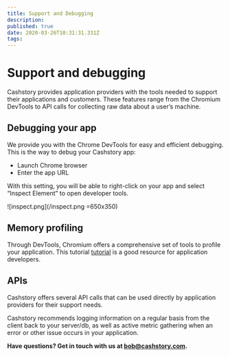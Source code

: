 ```yaml
---
title: Support and Debugging
description: 
published: true
date: 2020-03-26T10:31:31.331Z
tags: 
---
```


# Support and debugging

Cashstory provides application providers with the tools needed to support their applications and customers. These features range from the Chromium DevTools to API calls for collecting raw data about a user’s machine.

## Debugging your app

We provide you with the Chrome DevTools for easy and efficient debugging. This is the way to debug your Cashstory app:

- Launch Chrome browser
- Enter the app URL

With this setting, you will be able to right-click on your app and select “Inspect Element” to open developer tools.

![inspect.png](/inspect.png =650x350)

## Memory profiling
Through DevTools, Chromium offers a comprehensive set of tools to profile your application. This tutorial <a href="https://developer.chrome.com/devtools/docs/heap-profiling" target="_blank">tutorial</a> is a good resource for application developers.

## APIs
Cashstory offers several API calls that can be used directly by application providers for their support needs. 

Cashstory recommends logging information on a regular basis from the client back to your server/db, as well as active metric gathering when an error or other issue occurs in your application.

**Have questions? Get in touch with us at bob@cashstory.com.**